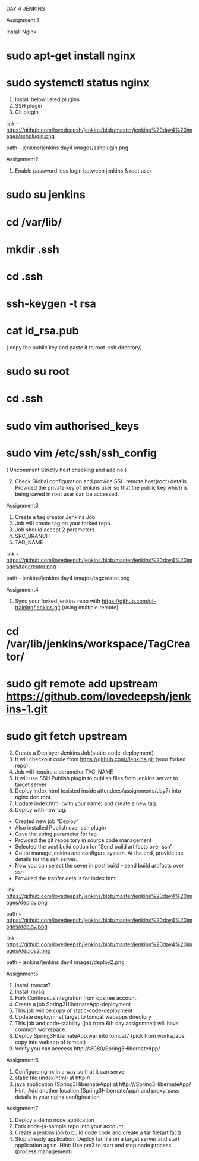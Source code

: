 DAY 4 JENKINS

Assignment 1

Install Nginx 
# sudo apt-get install nginx
# sudo systemctl status nginx

1. Install below listed plugins 
1. SSH plugin 
2. Git plugin 

link - https://github.com/lovedeepsh/jenkins/blob/master/jenkins%20day4%20images/sshplugin.png

path -  jenkins/jenkins day4 images/sshplugin.png 


Assignment2
1. Enable password less login between jenkins & root user 
# sudo su jenkins
# cd /var/lib/
# mkdir .ssh
# cd .ssh
# ssh-keygen -t rsa
# cat id_rsa.pub
( copy the public key and paste it to root .ssh directory)
# sudo su root
# cd .ssh
# sudo vim authorised_keys
# sudo vim /etc/ssh/ssh_config
( Uncomment Strictly host checking and add no )


2. Check Global configuration and provide SSH remote host(root) details
Provided the private key of jenkins user so that the public key which is being saved in root user can be accessed.






 
Assignment3
1. Create a tag creator Jenkins Job 
2. Job will create tag on your forked repo. 
3. Job should accept 2 parameters 
1. SRC_BRANCH 
2. TAG_NAME 

link - https://github.com/lovedeepsh/jenkins/blob/master/jenkins%20day4%20images/tagcreator.png

path -  jenkins/jenkins day4 images/tagcreator.png 


Assignment4
1. Sync your forked jenkins repo with https://github.com/ot-training/jenkins.git (using multiple remote).
# cd /var/lib/jenkins/workspace/TagCreator/
# sudo git remote add upstream https://github.com/lovedeepsh/jenkins-1.git
# sudo git fetch upstream

2. Create a Deployer Jenkins Job(static-code-deployment). 
3. It will checkout code from https://github.com//jenkins.git (your forked repo). 
4. Job will require a parameter TAG_NAME 
5. It will use SSH Publish plugin to publish files from jenkins server to target server 
6. Deploy index.html (existed inside attendees/assignments/day7) into nginx doc root. 
7. Update index.html (with your name) and create a new tag. 
8. Deploy with new tag. 
- Created new job “Deploy”
- Also installed Publish over ssh plugin
- Gave the string parameter for tag
- Provided the git repository in source code management
- Selected the post build option for “Send build artifacts over ssh”
- Go tot manage jenkins and configure system. At the end, provide the details for the ssh server.
- Now you can select the sever in post build – send build artifacts over ssh
- Provided the tranfer details for index.html

link - https://github.com/lovedeepsh/jenkins/blob/master/jenkins%20day4%20images/deploy.png

path - https://github.com/lovedeepsh/jenkins/blob/master/jenkins%20day4%20images/deploy.png

link - https://github.com/lovedeepsh/jenkins/blob/master/jenkins%20day4%20images/deploy2.png

path -  jenkins/jenkins day4 images/deploy2.png 


Assignment5
1. Install tomcat7
2. Install mysql
3. Fork ContinuousIntegration from opstree account.
4. Create a job Spring3HibernateApp-deployment
1. This job will be copy of static-code-deployment 
2. Update deploymnet target to tomcat webapps directory 
3. This job and code-stability (job from 6th day assignmnet) will have common workspace. 
5. Deploy Spring3HibernateApp.war into tomcat7 (pick from workspace, copy into webapp of tomcat)
6. Verify you can acecess http://:8080/Spring3HibernateApp/









Assignment6
1. Configure nginx in a way so that it can serve 
1. static file (index.html) at http:// 
2. java application (Spring3HibernateApp) at http:///Spring3HibernateApp/
Hint: Add another location (Spring3HibernateApp/) and proxy_pass details in your nginx configireation. 

Assignment7 
1. Deploy a demo node application 
1. Fork node-js-sample repo into your account 
2. Create a jenkins job to build node code and create a tar file(artifact) 
3. Stop already application, Deploy tar file on a target server and start application again. Hint: Use pm2 to start and stop node process (process management) 
